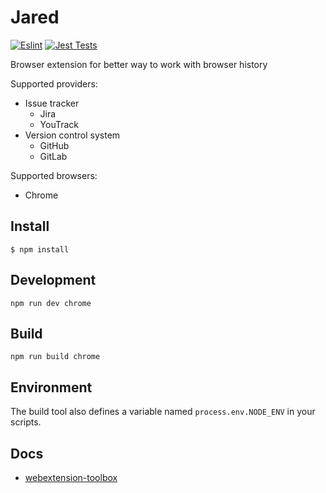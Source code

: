 # Jared
[![Eslint](https://github.com/Akurganow/jared/actions/workflows/eslint.yml/badge.svg)](https://github.com/Akurganow/jared/actions/workflows/eslint.yml)
[![Jest Tests](https://github.com/Akurganow/jared/actions/workflows/jest.yml/badge.svg)](https://github.com/Akurganow/jared/actions/workflows/jest.yml)

Browser extension for better way to work with browser history

Supported providers:
- Issue tracker
  - Jira
  - YouTrack
- Version control system
  - GitHub
  - GitLab

Supported browsers:
- Chrome

## Install
	$ npm install

## Development
    npm run dev chrome
[//]: # (npm run dev firefox)
[//]: # (npm run dev opera)
[//]: # (npm run dev edge)

## Build
    npm run build chrome
[//]: # (npm run build firefox)
[//]: # (npm run build opera)
[//]: # (npm run build edge)

## Environment

The build tool also defines a variable named `process.env.NODE_ENV` in your scripts. 

## Docs

* [webextension-toolbox](https://github.com/HaNdTriX/webextension-toolbox)

